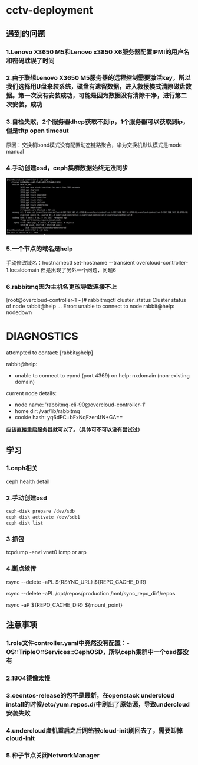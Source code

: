 # cctv-deployment

## 遇到的问题

### 1.Lenovo X3650 M5和Lenovo x3850 X6服务器配置IPMI的用户名和密码耽误了时间

### 2.由于联想Lenovo X3650 M5服务器的远程控制需要激活key，所以我们选择用U盘来装系统，磁盘有遗留数据，进入救援模式清除磁盘数据。第一次没有安装成功，可能是因为数据没有清除干净，进行第二次安装，成功

### 3.自检失败，2个服务器dhcp获取不到ip，1个服务器可以获取到ip，但是tftp open timeout

原因：交换机bond模式没有配置动态链路聚合，华为交换机默认模式是mode manual

### 4.手动创建osd，ceph集群数据始终无法同步
![](/assets/ceph-s.png)


### 5.一个节点的域名是help
手动修改域名：hostnamectl set-hostname --transient overcloud-controller-1.localdomain
但是出现了另外一个问题，问题6

### 6.rabbitmq因为主机名更改导致连接不上
[root@overcloud-controller-1 ~]# rabbitmqctl cluster_status
Cluster status of node rabbit@help ...
Error: unable to connect to node rabbit@help: nodedown

DIAGNOSTICS
===========

attempted to contact: [rabbit@help]

rabbit@help:
  * unable to connect to epmd (port 4369) on help: nxdomain (non-existing domain)


current node details:
- node name: 'rabbitmq-cli-90@overcloud-controller-1'
- home dir: /var/lib/rabbitmq
- cookie hash: yq6dFC+bFxNqFzer4fN+GA==

**应该直接重启服务器就可以了。（具体可不可以没有尝试过）**

## 学习

### 1.ceph相关

ceph health detail

### 2.手动创建osd

```
ceph-disk prepare /dev/sdb
ceph-disk activate /dev/sdb1
ceph-disk list
```

### 3.抓包
tcpdump -envi vnet0 icmp or arp

### 4.断点续传
rsync --delete -aPL ${RSYNC_URL} ${REPO_CACHE_DIR}

rsync --delete -aPL /opt/repos/production /mnt/sync_repo_dir1/repos

rsync -aP ${REPO_CACHE_DIR} ${mount_point}

## 注意事项

### 1.role文件controller.yaml中竟然没有配置：- OS::TripleO::Services::CephOSD，所以ceph集群中一个osd都没有


### 2.1804镜像太慢

### 3.ceontos-release的包不是最新，在openstack undercloud install的时候/etc/yum.repos.d/中刷出了原始源，导致undercloud安装失败

### 4.undercloud虚机重启之后网络被cloud-init刷回去了，需要卸掉cloud-init

### 5.种子节点关闭NetworkManager

